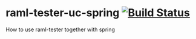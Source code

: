 raml-tester-uc-spring [![Build Status](https://travis-ci.org/nidi3/raml-tester-uc-spring.svg?branch=master)](https://travis-ci.org/nidi3/raml-tester-uc-spring)
=====================

How to use raml-tester together with spring
